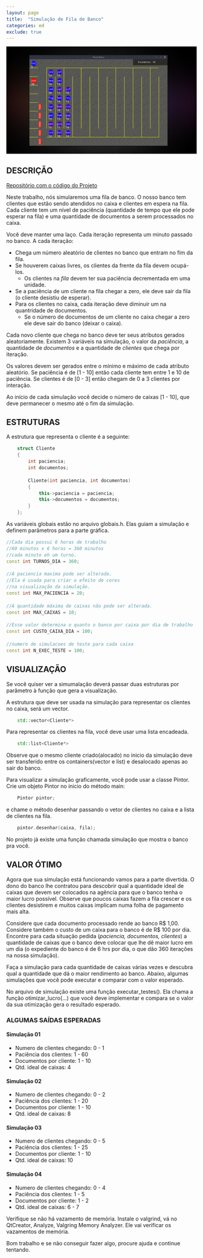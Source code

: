 ```yaml
---
layout: page
title:  "Simulação de Fila de Banco"
categories: ed
exclude: true
---
```


![](/pages/banco/figura.png)

## DESCRIÇÃO

[Repositório com o código do Projeto](https://github.com/qxcodeed/simulacao_banco)

Neste trabalho, nós simularemos uma fila de banco. O nosso banco tem clientes que estão sendo atendidos no caixa e clientes em espera na fila. Cada cliente tem um nível de paciência (quantidade de tempo que ele pode esperar na fila) e uma quantidade de documentos a serem processados no caixa.

Você deve manter uma laço. Cada iteração representa um minuto passado no banco. A cada iteração: 

* Chega um número aleatório de clientes no banco que entram no fim da fila.
* Se houverem caixas livres, os clientes da frente da fila devem ocupá-los.
    * Os clientes na *fila* devem ter sua paciência decrementada em uma unidade.
*  Se a paciência de um cliente na fila chegar a zero, ele deve sair da fila (o cliente desistiu de esperar). 
* Para os clientes no caixa, cada iteração deve diminuir um na quantridade de documentos.
    * Se o número de documentos de um cliente no caixa chegar a zero ele deve sair do banco (deixar o caixa).

Cada novo cliente que chega no banco deve ter seus atributos gerados aleatoriamente. Existem 3 variáveis na simulação, o valor da *paciência*, a quantidade de *documentos* e a quantidade de *clientes* que chega por iteração.

Os valores devem ser gerados entre o mínimo e máximo de cada atributo aleatório. Se paciência é de [1 - 10] então cada cliente tem entre 1 e 10 de paciência. Se clientes é de [0 - 3] então chegam de 0 a 3 clientes por interação.

Ao início de cada simulação você decide o número de caixas [1 - 10], que deve permanecer o mesmo até o fim da simulação. 

## ESTRUTURAS
A estrutura que representa o cliente é a seguinte:
```c++
    struct Cliente
    {
        int paciencia;
        int documentos;

        Cliente(int paciencia, int documentos)
        {
            this->paciencia = paciencia;
            this->documentos = documentos;
        }
    };
```

As variáveis globais estão no arquivo globais.h. Elas guiam a simulação
e definem parâmetros para a parte gráfica.

```c++
//Cada dia possui 6 horas de trabalho
//60 minutos x 6 horas = 360 minutos
//cada minuto eh um turno.
const int TURNOS_DIA = 360;

//A paciencia maxima pode ser alterada.
//Ela é usada para criar o efeito de cores
//na visualização da simulação.
const int MAX_PACIENCIA = 20;

//A quantidade máxima de caixas não pode ser alterada.
const int MAX_CAIXAS = 10;

//Esse valor determina o quanto o banco por caixa por dia de trabalho
const int CUSTO_CAIXA_DIA = 100;

//numero de simulacoes de teste para cada caixa
const int N_EXEC_TESTE = 100;
```


## VISUALIZAÇÃO
Se você quiser ver a simumalação deverá passar duas estruturas por parâmetro à função que gera a visualização.

A estrutura que deve ser usada na simulação para representar os clientes no caixa, será um vector.
```c++
    std::vector<Cliente*> 
```
Para representar os clientes na fila, você deve usar uma lista encadeada.
```c++
    std::list<Cliente*>
```
Observe que o mesmo cliente criado(alocado) no inicio da simulação deve ser transferido entre os containers(vector e list) e desalocado apenas ao sair do banco.

Para visualizar a simulação graficamente, você pode usar a classe Pintor.
Crie um objeto Pintor no inicio do método main:
```c++
    Pintor pintor;
```
e chame o método desenhar passando o vetor de clientes no caixa e a lista de clientes na fila.
```c++
    pintor.desenhar(caixa, fila);
```

No projeto já existe uma função chamada simulação que mostra o banco pra você.

## VALOR ÓTIMO
Agora que sua simulação está funcionando vamos para a parte divertida. O dono do banco lhe contratou para descobrir qual a quantidade ideal de caixas que devem ser colocados na agência para que o banco tenha o maior lucro possível. Observe que poucos caixas fazem a fila crescer e os clientes desistirem e muitos caixas implicam numa folha de pagamento mais alta.

Considere que cada documento processado rende ao banco R$ 1,00. Considere também o custo de um caixa para o banco é de R$ 100 por dia. Encontre para cada situação pedida (*paciencia, documentos, clientes*) a quantidade de caixas que o banco deve colocar que lhe dê maior lucro em um dia (o expediente do banco é de 6 hrs por dia, o que dão 360 iterações na nossa simulação).

Faça a simulação para cada quantidade de caixas várias vezes e descubra qual a quantidade que dá o maior rendimento ao banco. Abaixo, algumas simulações que você pode executar e comparar com o valor esperado.

No arquivo de simulação existe uma função executar_testes(). Ela chama a função otimizar_lucro(...) que você deve implementar e compara se o valor da sua otimização gera o resultado esperado.
### ALGUMAS SAÍDAS ESPERADAS

#### Simulação 01

* Numero de clientes chegando: 0 - 1
* Paciência dos clientes: 1 - 60
* Documentos por cliente: 1 - 10
* Qtd. ideal de caixas: 4

#### Simulação 02

* Numero de clientes chegando: 0 - 2
* Paciência dos clientes: 1 - 20
* Documentos por cliente: 1 - 10
* Qtd. ideal de caixas: 8

#### Simulação 03

* Numero de clientes chegando: 0 - 5
* Paciência dos clientes: 1 - 25
* Documentos por cliente: 1 - 10
* Qtd. ideal de caixas: 10

#### Simulação 04

* Numero de clientes chegando: 0 - 4
* Paciência dos clientes: 1 - 5
* Documentos por cliente: 1 - 2
* Qtd. ideal de caixas: 6 - 7

Verifique se não há vazamento de memória. Instale o valgrind, vá no QtCreator, Analyze, Valgring Memory Analyzer. Ele vai verificar os vazamentos de memória.

Bom trabalho e se não conseguir fazer algo, procure ajuda e continue tentando.

